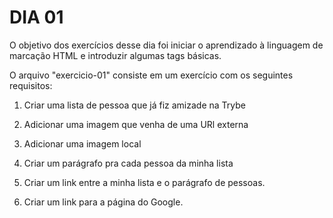 # DIA 01 

O objetivo dos exercícios desse dia foi iniciar o aprendizado à linguagem de marcação HTML e introduzir algumas tags básicas. 

O arquivo "exercicio-01" consiste em um exercício com os seguintes requisitos:

1. Criar uma lista de pessoa que já fiz amizade na Trybe

2. Adicionar uma imagem que venha de uma URl externa

3. Adicionar uma imagem local

4. Criar um parágrafo pra cada pessoa da minha lista

5. Criar um link entre a minha lista e o parágrafo de pessoas.

6. Criar um link para a página do Google.